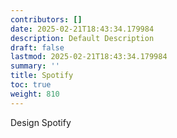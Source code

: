 ```yaml
---
contributors: []
date: 2025-02-21T18:43:34.179984
description: Default Description
draft: false
lastmod: 2025-02-21T18:43:34.179984
summary: ''
title: Spotify
toc: true
weight: 810
---
```


Design Spotify

